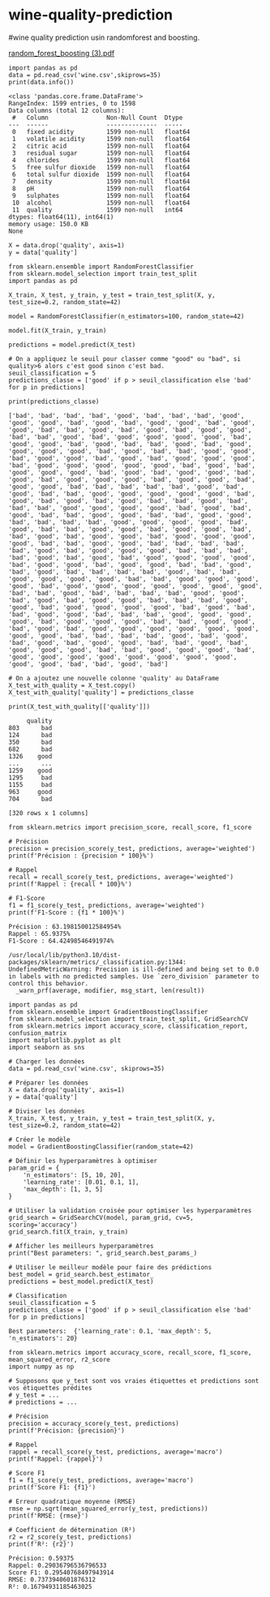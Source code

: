 # wine-quality-prediction
#wine quality prediction usin randomforest and boosting.

[random_forest_boosting (3).pdf](https://github.com/youneshiraji/wine-quality-prediction/files/14069590/random_forest_boosting.3.pdf)





    import pandas as pd
    data = pd.read_csv('wine.csv',skiprows=35)
    print(data.info())

    <class 'pandas.core.frame.DataFrame'>
    RangeIndex: 1599 entries, 0 to 1598
    Data columns (total 12 columns):
     #   Column                Non-Null Count  Dtype  
    ---  ------                --------------  -----  
     0   fixed acidity         1599 non-null   float64
     1   volatile acidity      1599 non-null   float64
     2   citric acid           1599 non-null   float64
     3   residual sugar        1599 non-null   float64
     4   chlorides             1599 non-null   float64
     5   free sulfur dioxide   1599 non-null   float64
     6   total sulfur dioxide  1599 non-null   float64
     7   density               1599 non-null   float64
     8   pH                    1599 non-null   float64
     9   sulphates             1599 non-null   float64
     10  alcohol               1599 non-null   float64
     11  quality               1599 non-null   int64  
    dtypes: float64(11), int64(1)
    memory usage: 150.0 KB
    None

    X = data.drop('quality', axis=1)
    y = data['quality']

    from sklearn.ensemble import RandomForestClassifier
    from sklearn.model_selection import train_test_split
    import pandas as pd

    X_train, X_test, y_train, y_test = train_test_split(X, y, test_size=0.2, random_state=42)

    model = RandomForestClassifier(n_estimators=100, random_state=42)

    model.fit(X_train, y_train)

    predictions = model.predict(X_test)

    # On a appliquez le seuil pour classer comme "good" ou "bad", si quality>6 alors c'est good sinon c'est bad.
    seuil_classification = 5
    predictions_classe = ['good' if p > seuil_classification else 'bad' for p in predictions]

    print(predictions_classe)

    ['bad', 'bad', 'bad', 'bad', 'good', 'bad', 'bad', 'bad', 'good', 'good', 'good', 'bad', 'good', 'bad', 'good', 'good', 'bad', 'good', 'good', 'bad', 'bad', 'good', 'bad', 'good', 'bad', 'good', 'good', 'bad', 'bad', 'good', 'bad', 'good', 'good', 'good', 'good', 'bad', 'good', 'good', 'bad', 'good', 'bad', 'bad', 'good', 'bad', 'good', 'good', 'good', 'good', 'bad', 'good', 'bad', 'bad', 'good', 'good', 'bad', 'good', 'good', 'bad', 'good', 'bad', 'good', 'good', 'good', 'bad', 'good', 'good', 'good', 'good', 'good', 'bad', 'good', 'bad', 'good', 'good', 'good', 'bad', 'good', 'bad', 'good', 'good', 'bad', 'good', 'bad', 'good', 'good', 'good', 'bad', 'good', 'good', 'bad', 'good', 'good', 'bad', 'bad', 'bad', 'bad', 'bad', 'good', 'bad', 'good', 'bad', 'bad', 'good', 'good', 'good', 'good', 'good', 'bad', 'good', 'bad', 'good', 'bad', 'good', 'bad', 'bad', 'good', 'bad', 'bad', 'bad', 'good', 'good', 'good', 'good', 'bad', 'good', 'bad', 'good', 'bad', 'bad', 'good', 'good', 'bad', 'bad', 'good', 'good', 'bad', 'bad', 'bad', 'bad', 'good', 'good', 'good', 'good', 'bad', 'good', 'bad', 'bad', 'good', 'good', 'bad', 'good', 'good', 'bad', 'bad', 'good', 'bad', 'good', 'good', 'bad', 'good', 'good', 'good', 'good', 'bad', 'bad', 'good', 'good', 'bad', 'bad', 'bad', 'bad', 'bad', 'good', 'bad', 'good', 'good', 'good', 'bad', 'bad', 'bad', 'bad', 'good', 'bad', 'good', 'bad', 'good', 'good', 'good', 'good', 'bad', 'good', 'good', 'bad', 'good', 'good', 'bad', 'bad', 'good', 'bad', 'good', 'bad', 'bad', 'bad', 'bad', 'good', 'bad', 'bad', 'good', 'good', 'good', 'good', 'bad', 'bad', 'good', 'good', 'good', 'good', 'bad', 'good', 'good', 'good', 'good', 'good', 'good', 'good', 'bad', 'bad', 'good', 'bad', 'bad', 'bad', 'bad', 'good', 'good', 'bad', 'good', 'bad', 'good', 'good', 'bad', 'bad', 'bad', 'good', 'good', 'bad', 'good', 'good', 'good', 'good', 'bad', 'good', 'bad', 'bad', 'good', 'good', 'bad', 'bad', 'bad', 'good', 'good', 'good', 'good', 'bad', 'good', 'good', 'good', 'bad', 'bad', 'good', 'good', 'bad', 'good', 'bad', 'good', 'good', 'good', 'good', 'good', 'good', 'good', 'good', 'bad', 'bad', 'bad', 'bad', 'good', 'bad', 'good', 'bad', 'good', 'bad', 'good', 'good', 'bad', 'bad', 'good', 'bad', 'good', 'good', 'good', 'bad', 'bad', 'good', 'good', 'good', 'bad', 'good', 'good', 'good', 'good', 'good', 'good', 'good', 'good', 'good', 'good', 'bad', 'bad', 'good', 'bad']

    # On a ajoutez une nouvelle colonne 'quality' au DataFrame
    X_test_with_quality = X_test.copy()
    X_test_with_quality['quality'] = predictions_classe

    print(X_test_with_quality[['quality']])

         quality
    803      bad
    124      bad
    350      bad
    682      bad
    1326    good
    ...      ...
    1259    good
    1295     bad
    1155     bad
    963     good
    704      bad

    [320 rows x 1 columns]

    from sklearn.metrics import precision_score, recall_score, f1_score

    # Précision
    precision = precision_score(y_test, predictions, average='weighted')
    print(f'Précision : {precision * 100}%')

    # Rappel
    recall = recall_score(y_test, predictions, average='weighted')
    print(f'Rappel : {recall * 100}%')

    # F1-Score
    f1 = f1_score(y_test, predictions, average='weighted')
    print(f'F1-Score : {f1 * 100}%')

    Précision : 63.198150012584954%
    Rappel : 65.9375%
    F1-Score : 64.42498546491974%

    /usr/local/lib/python3.10/dist-packages/sklearn/metrics/_classification.py:1344: UndefinedMetricWarning: Precision is ill-defined and being set to 0.0 in labels with no predicted samples. Use `zero_division` parameter to control this behavior.
      _warn_prf(average, modifier, msg_start, len(result))

    import pandas as pd
    from sklearn.ensemble import GradientBoostingClassifier
    from sklearn.model_selection import train_test_split, GridSearchCV
    from sklearn.metrics import accuracy_score, classification_report, confusion_matrix
    import matplotlib.pyplot as plt
    import seaborn as sns

    # Charger les données
    data = pd.read_csv('wine.csv', skiprows=35)

    # Préparer les données
    X = data.drop('quality', axis=1)
    y = data['quality']

    # Diviser les données
    X_train, X_test, y_train, y_test = train_test_split(X, y, test_size=0.2, random_state=42)

    # Créer le modèle
    model = GradientBoostingClassifier(random_state=42)

    # Définir les hyperparamètres à optimiser
    param_grid = {
        'n_estimators': [5, 10, 20],
        'learning_rate': [0.01, 0.1, 1],
        'max_depth': [1, 3, 5]
    }

    # Utiliser la validation croisée pour optimiser les hyperparamètres
    grid_search = GridSearchCV(model, param_grid, cv=5, scoring='accuracy')
    grid_search.fit(X_train, y_train)

    # Afficher les meilleurs hyperparamètres
    print("Best parameters: ", grid_search.best_params_)

    # Utiliser le meilleur modèle pour faire des prédictions
    best_model = grid_search.best_estimator_
    predictions = best_model.predict(X_test)

    # Classification
    seuil_classification = 5
    predictions_classe = ['good' if p > seuil_classification else 'bad' for p in predictions]

    Best parameters:  {'learning_rate': 0.1, 'max_depth': 5, 'n_estimators': 20}

    from sklearn.metrics import accuracy_score, recall_score, f1_score, mean_squared_error, r2_score
    import numpy as np

    # Supposons que y_test sont vos vraies étiquettes et predictions sont vos étiquettes prédites
    # y_test = ...
    # predictions = ...

    # Précision
    precision = accuracy_score(y_test, predictions)
    print(f'Précision: {precision}')

    # Rappel
    rappel = recall_score(y_test, predictions, average='macro')
    print(f'Rappel: {rappel}')

    # Score F1
    f1 = f1_score(y_test, predictions, average='macro')
    print(f'Score F1: {f1}')

    # Erreur quadratique moyenne (RMSE)
    rmse = np.sqrt(mean_squared_error(y_test, predictions))
    print(f'RMSE: {rmse}')

    # Coefficient de détermination (R²)
    r2 = r2_score(y_test, predictions)
    print(f'R²: {r2}')

    Précision: 0.59375
    Rappel: 0.29036796536796533
    Score F1: 0.29540768497943914
    RMSE: 0.7373940601876312
    R²: 0.16794931185463025
